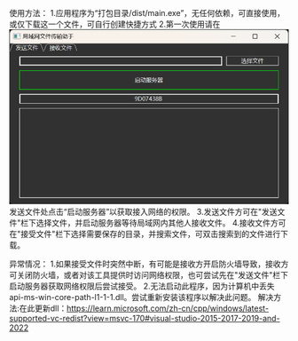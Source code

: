 使用方法：
1.应用程序为“打包目录/dist/main.exe”，无任何依赖，可直接使用，或仅下载这一个文件，可自行创建快捷方式
2.第一次使用请在![img.png](img.png)发送文件处点击“启动服务器”以获取接入网络的权限。
3.发送文件方可在"发送文件"栏下选择文件，并启动服务器等待局域网内其他人接收文件。
4.接收文件方可在"接受文件"栏下选择需要保存的目录，并搜索文件，可双击搜索到的文件进行下载。


异常情况：
1.如果接受文件时突然中断，有可能是接收方开启防火墙导致，接收方可关闭防火墙，或者对该工具提供时访问网络权限，也可尝试先在"发送文件"栏下启动服务器获取网络权限后尝试接受。
2.无法启动此程序，因为计算机中丢失 api-ms-win-core-path-l1-1-1.dll。尝试重新安装该程序以解决此问题。
  解决方法:在此更新dll：https://learn.microsoft.com/zh-cn/cpp/windows/latest-supported-vc-redist?view=msvc-170#visual-studio-2015-2017-2019-and-2022
